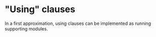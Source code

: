 # "Using" clauses

In a first approximation, using clauses can be implemented as running supporting modules. 
